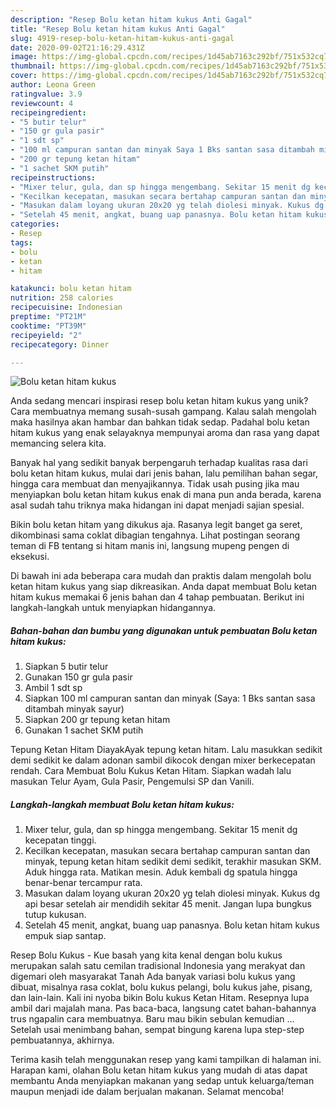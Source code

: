 ```yaml
---
description: "Resep Bolu ketan hitam kukus Anti Gagal"
title: "Resep Bolu ketan hitam kukus Anti Gagal"
slug: 4919-resep-bolu-ketan-hitam-kukus-anti-gagal
date: 2020-09-02T21:16:29.431Z
image: https://img-global.cpcdn.com/recipes/1d45ab7163c292bf/751x532cq70/bolu-ketan-hitam-kukus-foto-resep-utama.jpg
thumbnail: https://img-global.cpcdn.com/recipes/1d45ab7163c292bf/751x532cq70/bolu-ketan-hitam-kukus-foto-resep-utama.jpg
cover: https://img-global.cpcdn.com/recipes/1d45ab7163c292bf/751x532cq70/bolu-ketan-hitam-kukus-foto-resep-utama.jpg
author: Leona Green
ratingvalue: 3.9
reviewcount: 4
recipeingredient:
- "5 butir telur"
- "150 gr gula pasir"
- "1 sdt sp"
- "100 ml campuran santan dan minyak Saya 1 Bks santan sasa ditambah minyak sayur"
- "200 gr tepung ketan hitam"
- "1 sachet SKM putih"
recipeinstructions:
- "Mixer telur, gula, dan sp hingga mengembang. Sekitar 15 menit dg kecepatan tinggi."
- "Kecilkan kecepatan, masukan secara bertahap campuran santan dan minyak, tepung ketan hitam sedikit demi sedikit, terakhir masukan SKM. Aduk hingga rata. Matikan mesin. Aduk kembali dg spatula hingga benar-benar tercampur rata."
- "Masukan dalam loyang ukuran 20x20 yg telah diolesi minyak. Kukus dg api besar setelah air mendidih sekitar 45 menit. Jangan lupa bungkus tutup kukusan."
- "Setelah 45 menit, angkat, buang uap panasnya. Bolu ketan hitam kukus empuk siap santap."
categories:
- Resep
tags:
- bolu
- ketan
- hitam

katakunci: bolu ketan hitam 
nutrition: 258 calories
recipecuisine: Indonesian
preptime: "PT21M"
cooktime: "PT39M"
recipeyield: "2"
recipecategory: Dinner

---
```



![Bolu ketan hitam kukus](https://img-global.cpcdn.com/recipes/1d45ab7163c292bf/751x532cq70/bolu-ketan-hitam-kukus-foto-resep-utama.jpg)

Anda sedang mencari inspirasi resep bolu ketan hitam kukus yang unik? Cara membuatnya memang susah-susah gampang. Kalau salah mengolah maka hasilnya akan hambar dan bahkan tidak sedap. Padahal bolu ketan hitam kukus yang enak selayaknya mempunyai aroma dan rasa yang dapat memancing selera kita.

Banyak hal yang sedikit banyak berpengaruh terhadap kualitas rasa dari bolu ketan hitam kukus, mulai dari jenis bahan, lalu pemilihan bahan segar, hingga cara membuat dan menyajikannya. Tidak usah pusing jika mau menyiapkan bolu ketan hitam kukus enak di mana pun anda berada, karena asal sudah tahu triknya maka hidangan ini dapat menjadi sajian spesial.

Bikin bolu ketan hitam yang dikukus aja. Rasanya legit banget ga seret, dikombinasi sama coklat dibagian tengahnya. Lihat postingan seorang teman di FB tentang si hitam manis ini, langsung mupeng pengen di eksekusi.


Di bawah ini ada beberapa cara mudah dan praktis dalam mengolah bolu ketan hitam kukus yang siap dikreasikan. Anda dapat membuat Bolu ketan hitam kukus memakai 6 jenis bahan dan 4 tahap pembuatan. Berikut ini langkah-langkah untuk menyiapkan hidangannya.

<!--inarticleads1-->

##### Bahan-bahan dan bumbu yang digunakan untuk pembuatan Bolu ketan hitam kukus:

1. Siapkan 5 butir telur
1. Gunakan 150 gr gula pasir
1. Ambil 1 sdt sp
1. Siapkan 100 ml campuran santan dan minyak (Saya: 1 Bks santan sasa ditambah minyak sayur)
1. Siapkan 200 gr tepung ketan hitam
1. Gunakan 1 sachet SKM putih


Tepung Ketan Hitam DiayakAyak tepung ketan hitam. Lalu masukkan sedikit demi sedikit ke dalam adonan sambil dikocok dengan mixer berkecepatan rendah. Cara Membuat Bolu Kukus Ketan Hitam. Siapkan wadah lalu masukan Telur Ayam, Gula Pasir, Pengemulsi SP dan Vanili. 

<!--inarticleads2-->

##### Langkah-langkah membuat Bolu ketan hitam kukus:

1. Mixer telur, gula, dan sp hingga mengembang. Sekitar 15 menit dg kecepatan tinggi.
1. Kecilkan kecepatan, masukan secara bertahap campuran santan dan minyak, tepung ketan hitam sedikit demi sedikit, terakhir masukan SKM. Aduk hingga rata. Matikan mesin. Aduk kembali dg spatula hingga benar-benar tercampur rata.
1. Masukan dalam loyang ukuran 20x20 yg telah diolesi minyak. Kukus dg api besar setelah air mendidih sekitar 45 menit. Jangan lupa bungkus tutup kukusan.
1. Setelah 45 menit, angkat, buang uap panasnya. Bolu ketan hitam kukus empuk siap santap.


Resep Bolu Kukus - Kue basah yang kita kenal dengan bolu kukus merupakan salah satu cemilan tradisional Indonesia yang merakyat dan digemari oleh masyarakat Tanah Ada banyak variasi bolu kukus yang dibuat, misalnya rasa coklat, bolu kukus pelangi, bolu kukus jahe, pisang, dan lain-lain. Kali ini nyoba bikin Bolu kukus Ketan Hitam. Resepnya lupa ambil dari majalah mana. Pas baca-baca, langsung catet bahan-bahannya trus ngapalin cara membuatnya. Baru mau bikin sebulan kemudian … Setelah usai menimbang bahan, sempat bingung karena lupa step-step pembuatannya, akhirnya. 

Terima kasih telah menggunakan resep yang kami tampilkan di halaman ini. Harapan kami, olahan Bolu ketan hitam kukus yang mudah di atas dapat membantu Anda menyiapkan makanan yang sedap untuk keluarga/teman maupun menjadi ide dalam berjualan makanan. Selamat mencoba!
